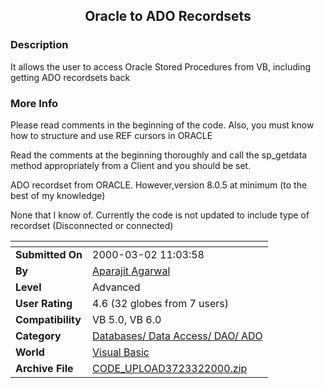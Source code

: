 ﻿<div align="center">

## Oracle to ADO Recordsets


</div>

### Description

It allows the user to access Oracle Stored Procedures from VB, including getting ADO recordsets back
 
### More Info
 
Please read comments in the beginning of the code. Also, you must know how to structure and use REF cursors in ORACLE

Read the comments at the beginning thoroughly and call the sp_getdata method appropriately from a Client and you should be set.

ADO recordset from ORACLE. However,version 8.0.5 at minimum (to the best of my knowledge)

None that I know of. Currently the code is not updated to include type of recordset (Disconnected or connected)


<span>             |<span>
---                |---
**Submitted On**   |2000-03-02 11:03:58
**By**             |[Aparajit Agarwal](https://github.com/Planet-Source-Code/PSCIndex/blob/master/ByAuthor/aparajit-agarwal.md)
**Level**          |Advanced
**User Rating**    |4.6 (32 globes from 7 users)
**Compatibility**  |VB 5\.0, VB 6\.0
**Category**       |[Databases/ Data Access/ DAO/ ADO](https://github.com/Planet-Source-Code/PSCIndex/blob/master/ByCategory/databases-data-access-dao-ado__1-6.md)
**World**          |[Visual Basic](https://github.com/Planet-Source-Code/PSCIndex/blob/master/ByWorld/visual-basic.md)
**Archive File**   |[CODE\_UPLOAD3723322000\.zip](https://github.com/Planet-Source-Code/aparajit-agarwal-oracle-to-ado-recordsets__1-6364/archive/master.zip)








